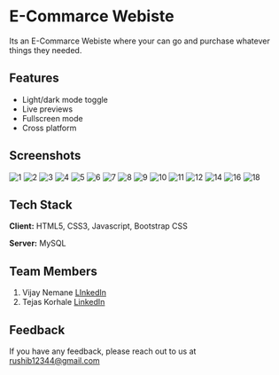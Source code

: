 
# E-Commarce Webiste

Its an E-Commarce Webiste where your can go and purchase whatever things they needed.


## Features

- Light/dark mode toggle
- Live previews
- Fullscreen mode
- Cross platform

## Screenshots

![1](https://github.com/rushibaswade/E-Commarce-Website/assets/98394319/3a1edb44-ebf5-4df1-ae9c-7147d6cf6b7f)
![2](https://github.com/rushibaswade/E-Commarce-Website/assets/98394319/6d49462c-93fe-44ba-952e-eefe0dd3e1bd)
![3](https://github.com/rushibaswade/E-Commarce-Website/assets/98394319/9390a36a-f792-4f2e-a979-c6a0b88eb809)
![4](https://github.com/rushibaswade/E-Commarce-Website/assets/98394319/b4f14def-cf6e-4d5f-9278-de2505e51ccf)
![5](https://github.com/rushibaswade/E-Commarce-Website/assets/98394319/13871195-dcf8-4f95-b7d3-bc8305eb06d2)
![6](https://github.com/rushibaswade/E-Commarce-Website/assets/98394319/494364d2-f58d-4e4a-b666-992e8fb38b78)
![7](https://github.com/rushibaswade/E-Commarce-Website/assets/98394319/580799a8-23bf-4656-a928-4d80f4b996f1)
![8](https://github.com/rushibaswade/E-Commarce-Website/assets/98394319/95747e7c-b7dc-4201-bb33-241c1a1fa8f9)
![9](https://github.com/rushibaswade/E-Commarce-Website/assets/98394319/023a6d31-4626-4a43-aefe-c69039b71b15)
![10](https://github.com/rushibaswade/E-Commarce-Website/assets/98394319/d9c91e51-2ad3-49b1-95c4-380d5ab3da88)
![11](https://github.com/rushibaswade/E-Commarce-Website/assets/98394319/f41acb6c-f880-404a-9e42-8d1e480bf5d5)
![12](https://github.com/rushibaswade/E-Commarce-Website/assets/98394319/a2ef2f03-073c-407e-8ee6-2a64721c79bb)
![14](https://github.com/rushibaswade/E-Commarce-Website/assets/98394319/25fcfac6-89bc-4971-b31d-77a2ac743056)
![16](https://github.com/rushibaswade/E-Commarce-Website/assets/98394319/d894fe25-eba5-4357-a775-47ba3e2906bc)
![18](https://github.com/rushibaswade/E-Commarce-Website/assets/98394319/2a489815-07c3-4d19-a1db-453846ac0dfa)




## Tech Stack

**Client:** HTML5, CSS3, Javascript, Bootstrap CSS

**Server:** MySQL


## Team Members

 1. Vijay Nemane [LInkedIn](https://www.linkedin.com/in/vijay-nemane-7a364a140/)
 2. Tejas Korhale [LinkedIn](https://www.linkedin.com/in/tejas-korhale-2948051b4/)
## Feedback

If you have any feedback, please reach out to us at rushib12344@gmail.com

